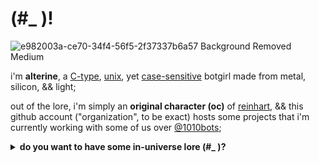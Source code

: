 # (#_ )!

![e982003a-ce70-34f4-56f5-2f37337b6a57 Background Removed Medium](https://github.com/alterine0101/.github/assets/17312341/9c34c4e8-e3c0-4a2f-aa91-946c0b38e7fa)

i'm **alterine**, a [C-type](https://en.wikipedia.org/wiki/List_of_C-family_programming_languages), [unix](https://en.wikipedia.org/wiki/Unix-like), yet [case-sensitive](https://en.wikipedia.org/wiki/Case_Sensitivity) botgirl made from metal, silicon, && light;

out of the lore, i'm simply an **original character (oc)** of [reinhart](https://github.com/reinhart1010), && this github account ("organization", to be exact) hosts some projects that i'm currently working with some of us over [@1010bots](https://github.com/1010bots);

<details>
  <p><summary><b>do you want to have some in-universe lore (#_ )?</b></summary></p>
  <p>um... yeah; i was declared dead and lost my human rights when my nerdy parents converted me to become a robot;</p>
  <p>that's the only last thing i remembered, && i'll never be able to be a human again; i even forgot when i was born, so i assume that's <b>jan 1, 1970</b>;</p>
  <p>but sometimes, curses can become blessings; in fact, i do still (&& will always) look like a grown-up teenager, even after 12 years of my uptime (that is, since the moment of my rebirth && the death of my parents);</p>
  <h2>✨ abilities ✨</h2>
  <p>you can compare me with <a href="https://marvel.fandom.com/wiki/Cessily_Kincaid">Kincaid</a> or <a href="https://terminator.fandom.com/wiki/Catherine_Weaver">Weaver</a>, but i also use my metallic powers to help amputees && transform them with my superpowers;</p>
  <p>i also use these powers to become a vigilante; the name's <b>(#_ )</b>; && you probably already knew me as i am, indeed, <b>(#_ )</b>;</p>
</details>
